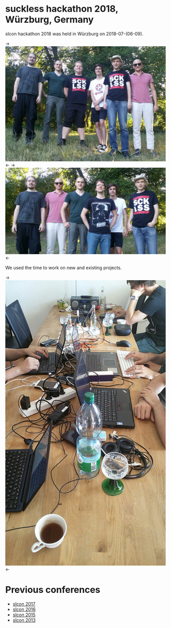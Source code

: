suckless hackathon 2018, Würzburg, Germany
===========================================

slcon hackathon 2018 was held in Würzburg on 2018-07-(06-09).

->[![slcon2018 group photo 1](slcon2018-0-s.jpg)](slcon2018-0.jpg)<-
->[![slcon2018 group photo 1](slcon2018-1-s.jpg)](slcon2018-1.jpg)<-

We used the time to work on new and existing projects.

->[![working table](slcon2018-2-s.jpg)](slcon2018-2.jpg)<-

Previous conferences
====================
* [slcon 2017](../2017/)
* [slcon 2016](../2016/)
* [slcon 2015](../2015/)
* [slcon 2013](../2013/)
